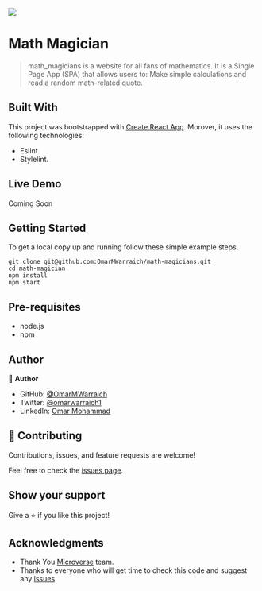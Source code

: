![](https://img.shields.io/badge/Microverse-blueviolet)

# Math Magician

> math_magicians is a website for all fans of mathematics. It is a Single Page App (SPA) that allows users to: Make simple calculations and read a random math-related quote.

## Built With

This project was bootstrapped with [Create React App](https://github.com/facebook/create-react-app).
Morover, it uses the following technologies:
- Eslint.
- Stylelint.

## Live Demo 

Coming Soon

## Getting Started

To get a local copy up and running follow these simple example steps.

```
git clone git@github.com:OmarMWarraich/math-magicians.git
cd math-magician
npm install
npm start
```

## Pre-requisites

- node.js
- npm

## Author

👤 **Author**

- GitHub: [@OmarMWarraich](https://github.com/OmarMWarraich)
- Twitter: [@omarwarraich1](https://twitter.com/@omarwarraich1)
- LinkedIn: [Omar Mohammad](https://www.linkedin.com/in/omar-mohammad-a9902847/)


## 🤝 Contributing

Contributions, issues, and feature requests are welcome!

Feel free to check the [issues page](../../issues/).

## Show your support

Give a ⭐️ if you like this project!

## Acknowledgments

- Thank You [Microverse](www.microverse.org) team.
- Thanks to everyone who will get time to check this code and suggest any [issues](https://github.com/OmarMWarraich/math-magicians/issues)

